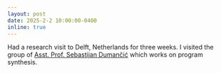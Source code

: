 ```yaml
---
layout: post
date: 2025-2-2 10:00:00-0400
inline: true
---
```


Had a research visit to Delft, Netherlands for three weeks. I visited the group of [Asst. Prof. Sebastijan Dumančić](https://www.tudelft.nl/ewi/over-de-faculteit/afdelingen/software-technology/algorithmics/people/sebastijan-dumancic) which works on program synthesis.
